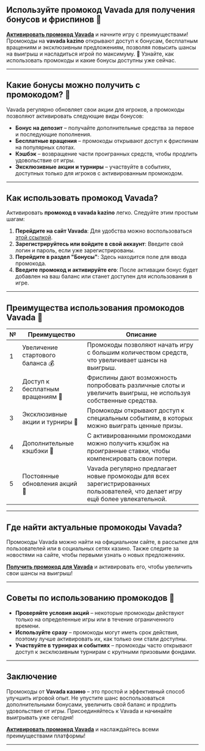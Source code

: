 ## Используйте промокод Vavada для получения бонусов и фриспинов 🎉

[**Активировать промокод Vavada**](https://vavadapartner.pro/?promo=ea5c9275-6854-4505-94fc-95ab18221945-linkb2) и начните игру с преимуществами! Промокоды на **vavada kazino** открывают доступ к бонусам, бесплатным вращениям и эксклюзивным предложениям, позволяя повысить шансы на выигрыш и насладиться игрой по максимуму. 🎁 Узнайте, как использовать промокоды и какие бонусы доступны уже сейчас.

---

## Какие бонусы можно получить с промокодом? 🎁

Vavada регулярно обновляет свои акции для игроков, а промокоды позволяют активировать следующие виды бонусов:

- **Бонус на депозит** – получайте дополнительные средства за первое и последующие пополнения.
- **Бесплатные вращения** – промокоды открывают доступ к фриспинам на популярных слотах.
- **Кэшбэк** – возвращение части проигранных средств, чтобы продлить удовольствие от игры.
- **Эксклюзивные акции и турниры** – участвуйте в событиях, доступных только для игроков с активированным промокодом.

---

## Как использовать промокод Vavada?

Активировать **промокод в vavada kazino** легко. Следуйте этим простым шагам:

1. **Перейдите на сайт Vavada**: Для удобства можно воспользоваться [этой ссылкой](https://vavadapartner.pro/?promo=ea5c9275-6854-4505-94fc-95ab18221945-linkb2).
2. **Зарегистрируйтесь или войдите в свой аккаунт**: Введите свой логин и пароль, если уже зарегистрированы.
3. **Перейдите в раздел "Бонусы"**: Здесь находится поле для ввода промокода.
4. **Введите промокод и активируйте его**: После активации бонус будет добавлен на ваш баланс или станет доступен для использования в игре.

---

## Преимущества использования промокодов Vavada 🎲

| №  | Преимущество                     | Описание                                                                                                                                                               |
|----|----------------------------------|------------------------------------------------------------------------------------------------------------------------------------------------------------------------|
| 1  | Увеличение стартового баланса 💰 | Промокоды позволяют начать игру с большим количеством средств, что увеличивает шансы на выигрыш.                                                                       |
| 2  | Доступ к бесплатным вращениям 🎰 | Фриспины дают возможность попробовать различные слоты и увеличить выигрыш, не используя собственные средства.                                                           |
| 3  | Эксклюзивные акции и турниры 🎉  | Промокоды открывают доступ к специальным событиям, в которых можно выиграть ценные призы.                                                                              |
| 4  | Дополнительные кэшбэки 💸        | С активированными промокодами можно получить кэшбэк на проигранные ставки, чтобы компенсировать свои потери.                                                           |
| 5  | Постоянные обновления акций 🔄    | Vavada регулярно предлагает новые промокоды для всех зарегистрированных пользователей, что делает игру ещё более увлекательной.                                        |

---

## Где найти актуальные промокоды Vavada?

Промокоды Vavada можно найти на официальном сайте, в рассылке для пользователей или в социальных сетях казино. Также следите за новостями на сайте, чтобы первыми узнать о новых предложениях.

[**Получить промокод для Vavada**](https://vavadapartner.pro/?promo=ea5c9275-6854-4505-94fc-95ab18221945-linkb2) и активировать его, чтобы увеличить свои шансы на выигрыш!

---

## Советы по использованию промокодов 🔑

- **Проверяйте условия акций** – некоторые промокоды действуют только на определенные игры или в течение ограниченного времени.
- **Используйте сразу** – промокоды могут иметь срок действия, поэтому лучше активировать их, как только они стали доступны.
- **Участвуйте в турнирах и событиях** – промокоды часто открывают доступ к эксклюзивным турнирам с крупными призовыми фондами.

---

## Заключение

Промокоды от **Vavada казино** – это простой и эффективный способ улучшить игровой опыт. Не упустите шанс воспользоваться дополнительными бонусами, увеличить свой баланс и продлить удовольствие от игры. Присоединяйтесь к Vavada и начинайте выигрывать уже сегодня!

[**Активировать промокод Vavada**](https://vavadapartner.pro/?promo=ea5c9275-6854-4505-94fc-95ab18221945-linkb2) и наслаждайтесь всеми преимуществами платформы!

---
